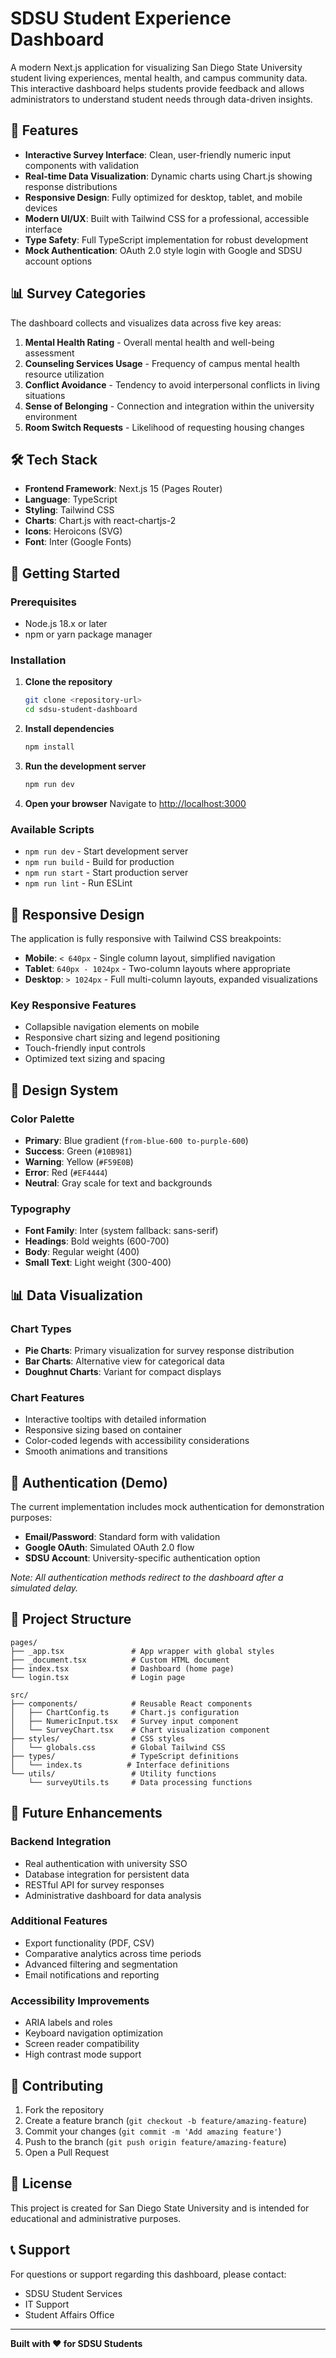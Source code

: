 # SDSU Student Experience Dashboard

A modern Next.js application for visualizing San Diego State University student living experiences, mental health, and campus community data. This interactive dashboard helps students provide feedback and allows administrators to understand student needs through data-driven insights.

## 🌟 Features

- **Interactive Survey Interface**: Clean, user-friendly numeric input components with validation
- **Real-time Data Visualization**: Dynamic charts using Chart.js showing response distributions
- **Responsive Design**: Fully optimized for desktop, tablet, and mobile devices
- **Modern UI/UX**: Built with Tailwind CSS for a professional, accessible interface
- **Type Safety**: Full TypeScript implementation for robust development
- **Mock Authentication**: OAuth 2.0 style login with Google and SDSU account options

## 📊 Survey Categories

The dashboard collects and visualizes data across five key areas:

1. **Mental Health Rating** - Overall mental health and well-being assessment
2. **Counseling Services Usage** - Frequency of campus mental health resource utilization
3. **Conflict Avoidance** - Tendency to avoid interpersonal conflicts in living situations
4. **Sense of Belonging** - Connection and integration within the university environment
5. **Room Switch Requests** - Likelihood of requesting housing changes

## 🛠️ Tech Stack

- **Frontend Framework**: Next.js 15 (Pages Router)
- **Language**: TypeScript
- **Styling**: Tailwind CSS
- **Charts**: Chart.js with react-chartjs-2
- **Icons**: Heroicons (SVG)
- **Font**: Inter (Google Fonts)

## 🚀 Getting Started

### Prerequisites

- Node.js 18.x or later
- npm or yarn package manager

### Installation

1. **Clone the repository**
   ```bash
   git clone <repository-url>
   cd sdsu-student-dashboard
   ```

2. **Install dependencies**
   ```bash
   npm install
   ```

3. **Run the development server**
   ```bash
   npm run dev
   ```

4. **Open your browser**
   Navigate to [http://localhost:3000](http://localhost:3000)

### Available Scripts

- `npm run dev` - Start development server
- `npm run build` - Build for production
- `npm run start` - Start production server
- `npm run lint` - Run ESLint

## 📱 Responsive Design

The application is fully responsive with Tailwind CSS breakpoints:

- **Mobile**: `< 640px` - Single column layout, simplified navigation
- **Tablet**: `640px - 1024px` - Two-column layouts where appropriate
- **Desktop**: `> 1024px` - Full multi-column layouts, expanded visualizations

### Key Responsive Features

- Collapsible navigation elements on mobile
- Responsive chart sizing and legend positioning
- Touch-friendly input controls
- Optimized text sizing and spacing

## 🎨 Design System

### Color Palette

- **Primary**: Blue gradient (`from-blue-600 to-purple-600`)
- **Success**: Green (`#10B981`)
- **Warning**: Yellow (`#F59E0B`) 
- **Error**: Red (`#EF4444`)
- **Neutral**: Gray scale for text and backgrounds

### Typography

- **Font Family**: Inter (system fallback: sans-serif)
- **Headings**: Bold weights (600-700)
- **Body**: Regular weight (400)
- **Small Text**: Light weight (300-400)

## 📊 Data Visualization

### Chart Types

- **Pie Charts**: Primary visualization for survey response distribution
- **Bar Charts**: Alternative view for categorical data
- **Doughnut Charts**: Variant for compact displays

### Chart Features

- Interactive tooltips with detailed information
- Responsive sizing based on container
- Color-coded legends with accessibility considerations
- Smooth animations and transitions

## 🔐 Authentication (Demo)

The current implementation includes mock authentication for demonstration purposes:

- **Email/Password**: Standard form with validation
- **Google OAuth**: Simulated OAuth 2.0 flow
- **SDSU Account**: University-specific authentication option

*Note: All authentication methods redirect to the dashboard after a simulated delay.*

## 📁 Project Structure

```
pages/
├── _app.tsx               # App wrapper with global styles
├── _document.tsx          # Custom HTML document
├── index.tsx              # Dashboard (home page)
└── login.tsx              # Login page

src/
├── components/            # Reusable React components
│   ├── ChartConfig.ts     # Chart.js configuration
│   ├── NumericInput.tsx   # Survey input component
│   └── SurveyChart.tsx    # Chart visualization component
├── styles/                # CSS styles
│   └── globals.css        # Global Tailwind CSS
├── types/                 # TypeScript definitions
│   └── index.ts          # Interface definitions
└── utils/                 # Utility functions
    └── surveyUtils.ts     # Data processing functions
```

## 🎯 Future Enhancements

### Backend Integration
- Real authentication with university SSO
- Database integration for persistent data
- RESTful API for survey responses
- Administrative dashboard for data analysis

### Additional Features
- Export functionality (PDF, CSV)
- Comparative analytics across time periods
- Advanced filtering and segmentation
- Email notifications and reporting

### Accessibility Improvements
- ARIA labels and roles
- Keyboard navigation optimization
- Screen reader compatibility
- High contrast mode support

## 🤝 Contributing

1. Fork the repository
2. Create a feature branch (`git checkout -b feature/amazing-feature`)
3. Commit your changes (`git commit -m 'Add amazing feature'`)
4. Push to the branch (`git push origin feature/amazing-feature`)
5. Open a Pull Request

## 📄 License

This project is created for San Diego State University and is intended for educational and administrative purposes.

## 📞 Support

For questions or support regarding this dashboard, please contact:
- SDSU Student Services
- IT Support
- Student Affairs Office

---

**Built with ❤️ for SDSU Students**
